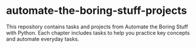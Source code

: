 # automate-the-boring-stuff-projects

This repository contains tasks and projects from Automate the Boring Stuff with Python. Each chapter includes tasks to help you practice key concepts and automate everyday tasks.

<!-- test commit -->
